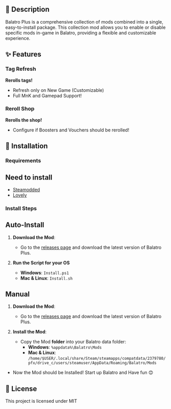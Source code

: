 ## 📜 Description

Balatro Plus is a comprehensive collection of mods combined into a single, easy-to-install package. This collection mod allows you to enable or disable specific mods in-game in Balatro, providing a flexible and customizable experience.

## ✨ Features

### Tag Refresh
**Rerolls tags!**

- Refresh only on New Game (Customizable)
- Full MnK and Gamepad Support!

### Reroll Shop
**Rerolls the shop!**

- Configure if Boosters and Vouchers should be rerolled!

## 🚀 Installation

### Requirements

## Need to install
- [Steamodded](https://github.com/Steamopollys/Steamodded)
- [Lovely](https://github.com/ethangreen-dev/lovely-injector)

### Install Steps

## Auto-Install
1. **Download the Mod**:
   - Go to the [releases page](https://github.com/Shinaii/SMM/releases) and download the latest version of Balatro Plus.

2. **Run the Script for your OS**
   - **Windows**: `Install.ps1`
   - **Mac & Linux**: `Install.sh`

## Manual
1. **Download the Mod**:
   - Go to the [releases page](https://github.com/Shinaii/SMM/releases) and download the latest version of Balatro Plus.

2. **Install the Mod**:
   - Copy the Mod **folder** into your Balatro data folder:
     - **Windows**: `%appdata%\Balatro\Mods`
     - **Mac & Linux**: `/home/$USER/.local/share/Steam/steamapps/compatdata/2379780/pfx/drive_c/users/steamuser/AppData/Roaming/Balatro/Mods`

- Now the Mod should be Installed! Start up Balatro and Have fun 😊

## 📄 License

This project is licensed under MIT
